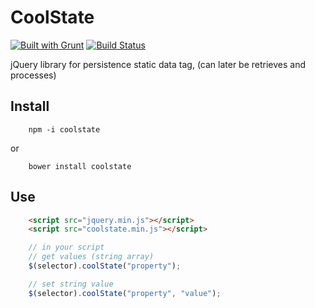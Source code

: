 # CoolState 
[![Built with Grunt](https://cdn.gruntjs.com/builtwith.svg)](https://gruntjs.com/) [![Build Status](https://travis-ci.org/alegorico/coolstate.svg?branch=master)](https://travis-ci.org/alegorico/coolstate)

jQuery library for persistence static data tag, (can later be retrieves and processes)

## Install

```shell
    npm -i coolstate
```
or
```shell
    bower install coolstate

```

## Use
```html
	<script src="jquery.min.js"></script>
	<script src="coolstate.min.js"></script>
```

```js
    // in your script
    // get values (string array)
    $(selector).coolState("property");

    // set string value
    $(selector).coolState("property", "value");
```



